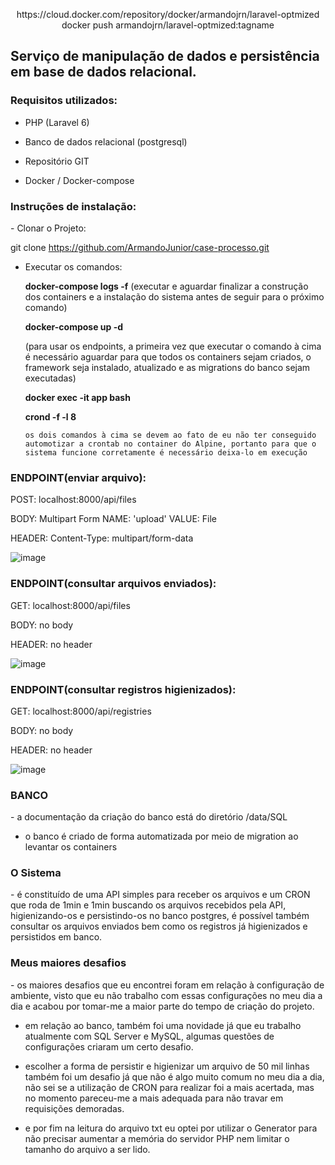 <p align="center">https://cloud.docker.com/repository/docker/armandojrn/laravel-optmized </br>
docker push armandojrn/laravel-optmized:tagname
</p>


<h2>Serviço de manipulação de dados e persistência em base de dados relacional.</h2>

<h3>Requisitos utilizados:</h3>

- PHP (Laravel 6)
  
- Banco de dados relacional (postgresql)
  
- Repositório GIT
  
- Docker / Docker-compose

<h3>Instruções de instalação:</h3>
- Clonar o Projeto:
 
  git clone  https://github.com/ArmandoJunior/case-processo.git
  

- Executar os comandos:

  <strong>docker-compose logs -f</strong> (executar e aguardar finalizar a construção dos containers e a instalação do sistema antes de seguir para o próximo comando)  
  
  <strong>docker-compose up -d</strong>

  (para usar os endpoints, a primeira vez que executar o comando à cima é necessário aguardar para que todos os containers sejam criados, o framework seja instalado, atualizado e as migrations do banco sejam executadas)


  <strong>docker exec -it app bash</strong>
  
  <strong>crond -f -l 8</strong>
  
      os dois comandos à cima se devem ao fato de eu não ter conseguido automotizar a crontab no container do Alpine, portanto para que o sistema funcione corretamente é necessário deixa-lo em execução

<h3>ENDPOINT(enviar arquivo):</h3>
  POST: localhost:8000/api/files 
  
  BODY: Multipart Form NAME: 'upload' VALUE: File

  HEADER: Content-Type: multipart/form-data
  
![image](https://user-images.githubusercontent.com/28222443/116198139-fd3c5300-a70b-11eb-99d0-f1d3cd08f13f.png)

<h3>ENDPOINT(consultar arquivos enviados):</h3>
  GET: localhost:8000/api/files

  BODY: no body

  HEADER: no header
  
  ![image](https://user-images.githubusercontent.com/28222443/116198350-3a084a00-a70c-11eb-9b8f-39ee84ff8f79.png)


<h3>ENDPOINT(consultar registros higienizados):</h3>
  GET: localhost:8000/api/registries

  BODY: no body

  HEADER: no header
  
  ![image](https://user-images.githubusercontent.com/28222443/116198282-2361f300-a70c-11eb-8b78-9397f96f8ff6.png)

<h3>BANCO</h3>
- a documentação da criação do banco está do diretório /data/SQL
  
- o banco é criado de forma automatizada por meio de migration ao levantar os containers

<h3>O Sistema</h3>
- é constituído de uma API simples para receber os arquivos e um CRON que roda de 1min e 1min buscando os arquivos recebidos pela API, higienizando-os e persistindo-os no banco postgres, é possível também consultar os arquivos enviados bem como os registros já higienizados e persistidos em banco.

<h3>Meus maiores desafios</h3>
- os maiores desafios que eu encontrei foram em relação à configuração de ambiente, visto que eu não trabalho com essas configurações no meu dia a dia e acabou por tomar-me a maior parte do tempo de criação do projeto.
  
- em relação ao banco, também foi uma novidade já que eu trabalho atualmente com SQL Server e MySQL, algumas questões de configurações criaram um certo desafio.
  
- escolher a forma de persistir e higienizar um arquivo de 50 mil linhas também foi um desafio já que não é algo muito comum no meu dia a dia, não sei se a utilização de CRON para realizar foi a mais acertada, mas no momento pareceu-me a mais adequada para não travar em requisições demoradas.
  
- e por fim na leitura do arquivo txt eu optei por utilizar o Generator para não precisar aumentar a memória do servidor PHP nem limitar o tamanho do arquivo a ser lido.

